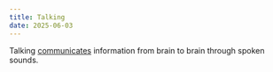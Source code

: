 ```yaml
---
title: Talking
date: 2025-06-03
---
```

Talking [communicates](/communicating) information from brain to brain through spoken sounds.